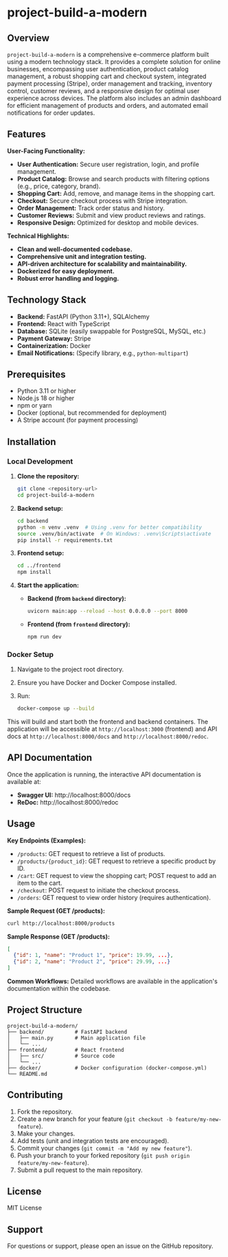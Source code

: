 # project-build-a-modern

## Overview

`project-build-a-modern` is a comprehensive e-commerce platform built using a modern technology stack.  It provides a complete solution for online businesses, encompassing user authentication, product catalog management, a robust shopping cart and checkout system, integrated payment processing (Stripe), order management and tracking, inventory control, customer reviews, and a responsive design for optimal user experience across devices.  The platform also includes an admin dashboard for efficient management of products and orders, and automated email notifications for order updates.

## Features

**User-Facing Functionality:**

* **User Authentication:** Secure user registration, login, and profile management.
* **Product Catalog:** Browse and search products with filtering options (e.g., price, category, brand).
* **Shopping Cart:** Add, remove, and manage items in the shopping cart.
* **Checkout:** Secure checkout process with Stripe integration.
* **Order Management:** Track order status and history.
* **Customer Reviews:** Submit and view product reviews and ratings.
* **Responsive Design:** Optimized for desktop and mobile devices.

**Technical Highlights:**

* **Clean and well-documented codebase.**
* **Comprehensive unit and integration testing.**
* **API-driven architecture for scalability and maintainability.**
* **Dockerized for easy deployment.**
* **Robust error handling and logging.**


## Technology Stack

* **Backend:** FastAPI (Python 3.11+), SQLAlchemy
* **Frontend:** React with TypeScript
* **Database:** SQLite (easily swappable for PostgreSQL, MySQL, etc.)
* **Payment Gateway:** Stripe
* **Containerization:** Docker
* **Email Notifications:** (Specify library, e.g., `python-multipart`)


## Prerequisites

* Python 3.11 or higher
* Node.js 18 or higher
* npm or yarn
* Docker (optional, but recommended for deployment)
* A Stripe account (for payment processing)


## Installation

### Local Development

1. **Clone the repository:**

   ```bash
   git clone <repository-url>
   cd project-build-a-modern
   ```

2. **Backend setup:**

   ```bash
   cd backend
   python -m venv .venv  # Using .venv for better compatibility
   source .venv/bin/activate  # On Windows: .venv\Scripts\activate
   pip install -r requirements.txt
   ```

3. **Frontend setup:**

   ```bash
   cd ../frontend
   npm install
   ```

4. **Start the application:**

   * **Backend (from `backend` directory):**

     ```bash
     uvicorn main:app --reload --host 0.0.0.0 --port 8000
     ```

   * **Frontend (from `frontend` directory):**

     ```bash
     npm run dev
     ```

### Docker Setup

1.  Navigate to the project root directory.
2.  Ensure you have Docker and Docker Compose installed.
3.  Run:

    ```bash
    docker-compose up --build
    ```

This will build and start both the frontend and backend containers.  The application will be accessible at `http://localhost:3000` (frontend) and API docs at `http://localhost:8000/docs` and `http://localhost:8000/redoc`.


## API Documentation

Once the application is running, the interactive API documentation is available at:

* **Swagger UI:** http://localhost:8000/docs
* **ReDoc:** http://localhost:8000/redoc


## Usage

**Key Endpoints (Examples):**

* `/products`: GET request to retrieve a list of products.
* `/products/{product_id}`: GET request to retrieve a specific product by ID.
* `/cart`: GET request to view the shopping cart; POST request to add an item to the cart.
* `/checkout`: POST request to initiate the checkout process.
* `/orders`: GET request to view order history (requires authentication).

**Sample Request (GET /products):**

```bash
curl http://localhost:8000/products
```

**Sample Response (GET /products):**

```json
[
  {"id": 1, "name": "Product 1", "price": 19.99, ...},
  {"id": 2, "name": "Product 2", "price": 29.99, ...}
]
```

**Common Workflows:**  Detailed workflows are available in the application's documentation within the codebase.


## Project Structure

```
project-build-a-modern/
├── backend/          # FastAPI backend
│   ├── main.py       # Main application file
│   └── ...
├── frontend/         # React frontend
│   ├── src/          # Source code
│   └── ...
├── docker/           # Docker configuration (docker-compose.yml)
└── README.md
```

## Contributing

1. Fork the repository.
2. Create a new branch for your feature (`git checkout -b feature/my-new-feature`).
3. Make your changes.
4. Add tests (unit and integration tests are encouraged).
5. Commit your changes (`git commit -m "Add my new feature"`).
6. Push your branch to your forked repository (`git push origin feature/my-new-feature`).
7. Submit a pull request to the main repository.


## License

MIT License


## Support

For questions or support, please open an issue on the GitHub repository.

